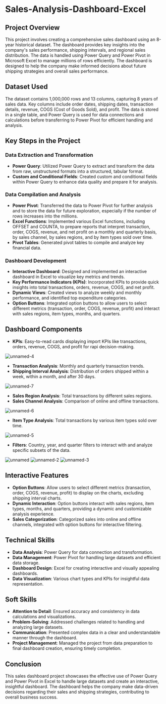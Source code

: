 # Sales-Analysis-Dashboard-Excel

## Project Overview
This project involves creating a comprehensive sales dashboard using an 8-year historical dataset. The dashboard provides key insights into the company's sales performance, shipping intervals, and regional sales distribution. The data is handled using Power Query and Power Pivot in Microsoft Excel to manage millions of rows efficiently. The dashboard is designed to help the company make informed decisions about future shipping strategies and overall sales performance.

## Dataset Used
The dataset contains 1,000,000 rows and 13 columns, capturing 8 years of sales data. Key columns include order dates, shipping dates, transaction details, revenue, COGS (Cost of Goods Sold), and profit. The data is stored in a single table, and Power Query is used for data connections and calculations before transferring to Power Pivot for efficient handling and analysis.

## Key Steps in the Project
### Data Extraction and Transformation
- **Power Query**: Utilized Power Query to extract and transform the data from raw, unstructured formats into a structured, tabular format.
- **Custom and Conditional Fields**: Created custom and conditional fields within Power Query to enhance data quality and prepare it for analysis.

### Data Compilation and Analysis
- **Power Pivot**: Transferred the data to Power Pivot for further analysis and to store the data for future exploration, especially if the number of rows increases into the millions.
- **Excel Functions**: Implemented various Excel functions, including OFFSET and COUNTA, to prepare reports that interpret transaction, order, COGS, revenue, and net profit on a monthly and quarterly basis, by sales channel, by sales regions, and by item types sold over time.
- **Pivot Tables**: Generated pivot tables to compile and analyze key financial data.

### Dashboard Development
- **Interactive Dashboard**: Designed and implemented an interactive dashboard in Excel to visualize key metrics and trends.
- **Key Performance Indicators (KPIs)**: Incorporated KPIs to provide quick insights into total transactions, orders, revenue, COGS, and net profit.
- **Dynamic Views**: Created views to analyze weekly and monthly performance, and identified top expenditure categories.
- **Option Buttons**: Integrated option buttons to allow users to select different metrics (transaction, order, COGS, revenue, profit) and interact with sales regions, item types, months, and quarters.

## Dashboard Components
- **KPIs**: Easy-to-read cards displaying import KPIs like transactions, orders, revenue, COGS, and profit for rapi decision-making.

  
![unnamed-4](https://github.com/user-attachments/assets/2a548aef-da4a-4b2c-8456-f73466d42f53)


- **Transaction Analysis**: Monthly and quarterly transaction trends.
- **Shipping Interval Analysis**: Distribution of orders shipped within a week, within a month, and after 30 days.

![unnamed-7](https://github.com/user-attachments/assets/0213dee4-2bcc-480b-a631-0c53fd7c5df8)

- **Sales Region Analysis**: Total transactions by different sales regions.
- **Sales Channel Analysis**: Comparison of online and offline transactions.

![unnamed-6](https://github.com/user-attachments/assets/34c926c7-f731-4877-a66f-92dd158d8eea)

- **Item Type Analysis**: Total transactions by various item types sold over time.

![unnamed-5](https://github.com/user-attachments/assets/2777871e-79ff-400b-a18e-b02c1ff0557d)

- **Filters**: Country, year, and quarter filters to interact with and analyze specific subsets of the data.
  
![unnamed](https://github.com/user-attachments/assets/94e79874-8a07-4eb8-a0ed-3cd21b8820b4) ![unnamed-2](https://github.com/user-attachments/assets/d93b5399-6858-4f2c-be0a-a9e3eeaf468b) ![unnamed-3](https://github.com/user-attachments/assets/d61542e2-c946-4603-8648-f26049572e07) 


  

## Interactive Features
- **Option Buttons**: Allow users to select different metrics (transaction, order, COGS, revenue, profit) to display on the charts, excluding shipping interval charts.
- **Dynamic Interaction**: Option buttons interact with sales regions, item types, months, and quarters, providing a dynamic and customizable analysis experience.
- **Sales Categorization**: Categorized sales into online and offline channels, integrated with option buttons for interactive filtering.

## Technical Skills
- **Data Analysis**: Power Query for data connection and transformation.
- **Data Management**: Power Pivot for handling large datasets and efficient data storage.
- **Dashboard Design**: Excel for creating interactive and visually appealing dashboards.
- **Data Visualization**: Various chart types and KPIs for insightful data representation.

## Soft Skills
- **Attention to Detail**: Ensured accuracy and consistency in data calculations and visualizations.
- **Problem-Solving**: Addressed challenges related to handling and analyzing large datasets.
- **Communication**: Presented complex data in a clear and understandable manner through the dashboard.
- **Project Management**: Managed the project from data preparation to final dashboard creation, ensuring timely completion.

## Conclusion
This sales dashboard project showcases the effective use of Power Query and Power Pivot in Excel to handle large datasets and create an interactive, insightful dashboard. The dashboard helps the company make data-driven decisions regarding their sales and shipping strategies, contributing to overall business success.
